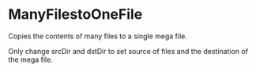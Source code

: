 # ManyFilestoOneFile
Copies the contents of many files to a single mega file.

Only change srcDir and dstDir to set source of files and the destination of the mega file.
